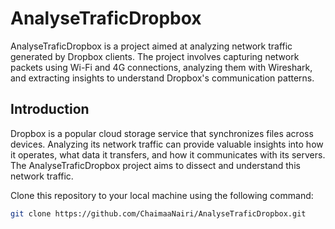 # AnalyseTraficDropbox

AnalyseTraficDropbox is a project aimed at analyzing network traffic generated by Dropbox clients. The project involves capturing network packets using Wi-Fi and 4G connections, analyzing them with Wireshark, and extracting insights to understand Dropbox's communication patterns.

## Introduction
Dropbox is a popular cloud storage service that synchronizes files across devices. Analyzing its network traffic can provide valuable insights into how it operates, what data it transfers, and how it communicates with its servers. The AnalyseTraficDropbox project aims to dissect and understand this network traffic.

Clone this repository to your local machine using the following command:

```bash
git clone https://github.com/ChaimaaNairi/AnalyseTraficDropbox.git
```


